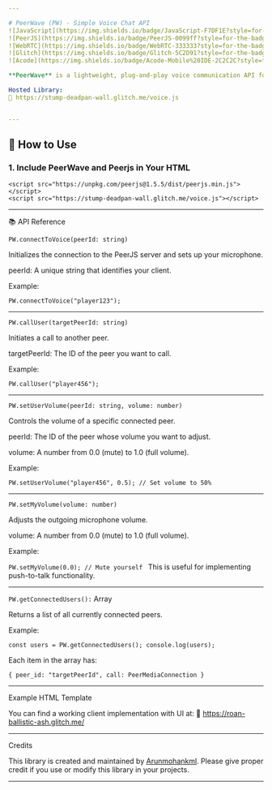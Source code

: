 ```yaml
---

# PeerWave (PW) - Simple Voice Chat API
![JavaScript](https://img.shields.io/badge/JavaScript-F7DF1E?style=for-the-badge&logo=javascript&logoColor=black)
![PeerJS](https://img.shields.io/badge/PeerJS-0099ff?style=for-the-badge&logo=webrtc&logoColor=white)
![WebRTC](https://img.shields.io/badge/WebRTC-333333?style=for-the-badge&logo=webrtc&logoColor=white)
![Glitch](https://img.shields.io/badge/Glitch-5C2D91?style=for-the-badge&logo=glitch&logoColor=white)
![Acode](https://img.shields.io/badge/Acode-Mobile%20IDE-2C2C2C?style=for-the-badge&logo=android&logoColor=green)

**PeerWave** is a lightweight, plug-and-play voice communication API for web apps, built using [PeerJS](https://peerjs.com/). This library allows you to integrate real-time voice chat between users with just a few function calls.

Hosted Library:  
🔗 https://stump-deadpan-wall.glitch.me/voice.js


---
```


## 🔧 How to Use

### 1. Include PeerWave and Peerjs in Your HTML

```
<script src="https://unpkg.com/peerjs@1.5.5/dist/peerjs.min.js"></script>
<script src="https://stump-deadpan-wall.glitch.me/voice.js"></script>
```

---

📚 API Reference

```PW.connectToVoice(peerId: string)```

Initializes the connection to the PeerJS server and sets up your microphone.

peerId: A unique string that identifies your client.


Example:

`PW.connectToVoice("player123");`


---

```PW.callUser(targetPeerId: string)```

Initiates a call to another peer.

targetPeerId: The ID of the peer you want to call.


Example:

`PW.callUser("player456");`


---

```PW.setUserVolume(peerId: string, volume: number)```

Controls the volume of a specific connected peer.

peerId: The ID of the peer whose volume you want to adjust.

volume: A number from 0.0 (mute) to 1.0 (full volume).


Example:

`PW.setUserVolume("player456", 0.5); // Set volume to 50%`


---

```PW.setMyVolume(volume: number)```

Adjusts the outgoing microphone volume.

volume: A number from 0.0 (mute) to 1.0 (full volume).


Example:

`PW.setMyVolume(0.0); // Mute yourself
`
This is useful for implementing push-to-talk functionality.


---

```PW.getConnectedUsers():``` Array

Returns a list of all currently connected peers.

Example:

`const users = PW.getConnectedUsers();
console.log(users);`

Each item in the array has:

`{
  peer_id: "targetPeerId",
  call: PeerMediaConnection
}`


---

Example HTML Template

You can find a working client implementation with UI at:
🔗 https://roan-ballistic-ash.glitch.me/


---

Credits

This library is created and maintained by [Arunmohankml](https://github.com/Arunmohankml/j).
Please give proper credit if you use or modify this library in your projects.


---
